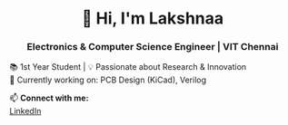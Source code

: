 <h1 align="center">👋 Hi, I'm <strong>Lakshnaa</strong></h1>
<h3 align="center">Electronics & Computer Science Engineer | VIT Chennai</h3>

📚 1st Year Student | 💡 Passionate about Research & Innovation  
🔭 Currently working on: PCB Design (KiCad), Verilog  

📫 **Connect with me:**  
[LinkedIn](https://www.linkedin.com/in/lakshnaabj/)
